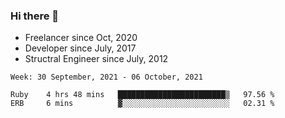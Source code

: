 ### Hi there 👋

- Freelancer since Oct, 2020
- Developer since July, 2017
- Structral Engineer since July, 2012

<!--START_SECTION:waka-->
```text
Week: 30 September, 2021 - 06 October, 2021

Ruby    4 hrs 48 mins   ████████████████████████▒   97.56 % 
ERB     6 mins          ▓░░░░░░░░░░░░░░░░░░░░░░░░   02.31 % 
```
<!--END_SECTION:waka-->

